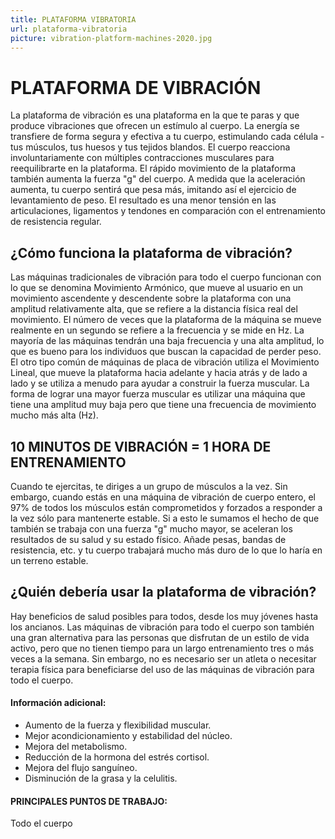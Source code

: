 ```yaml
---
title: PLATAFORMA VIBRATORIA
url: plataforma-vibratoria
picture: vibration-platform-machines-2020.jpg
---
```


# PLATAFORMA DE VIBRACIÓN

La plataforma de vibración es una plataforma en la que te paras y que produce vibraciones que ofrecen un estímulo al cuerpo. La energía se transfiere de forma segura y efectiva a tu cuerpo, estimulando cada célula - tus músculos, tus huesos y tus tejidos blandos. El cuerpo reacciona involuntariamente con múltiples contracciones musculares para reequilibrarte en la plataforma.  El rápido movimiento de la plataforma también aumenta la fuerza "g" del cuerpo. A medida que la aceleración aumenta, tu cuerpo sentirá que pesa más, imitando así el ejercicio de levantamiento de peso. El resultado es una menor tensión en las articulaciones, ligamentos y tendones en comparación con el entrenamiento de resistencia regular.


## ¿Cómo funciona la plataforma de vibración?

Las máquinas tradicionales de vibración para todo el cuerpo funcionan con lo que se denomina Movimiento Armónico, que mueve al usuario en un movimiento ascendente y descendente sobre la plataforma con una amplitud relativamente alta, que se refiere a la distancia física real del movimiento.  El número de veces que la plataforma de la máquina se mueve realmente en un segundo se refiere a la frecuencia y se mide en Hz.  La mayoría de las máquinas tendrán una baja frecuencia y una alta amplitud, lo que es bueno para los individuos que buscan la capacidad de perder peso.
El otro tipo común de máquinas de placa de vibración utiliza el Movimiento Lineal, que mueve la plataforma hacia adelante y hacia atrás y de lado a lado y se utiliza a menudo para ayudar a construir la fuerza muscular.  La forma de lograr una mayor fuerza muscular es utilizar una máquina que tiene una amplitud muy baja pero que tiene una frecuencia de movimiento mucho más alta (Hz).

## 10 MINUTOS DE VIBRACIÓN = 1 HORA DE ENTRENAMIENTO

Cuando te ejercitas, te diriges a un grupo de músculos a la vez.  Sin embargo, cuando estás en una máquina de vibración de cuerpo entero, el 97% de todos los músculos están comprometidos y forzados a responder a la vez sólo para mantenerte estable.  Si a esto le sumamos el hecho de que también se trabaja con una fuerza "g" mucho mayor, se aceleran los resultados de su salud y su estado físico.  Añade pesas, bandas de resistencia, etc. y tu cuerpo trabajará mucho más duro de lo que lo haría en un terreno estable.

## ¿Quién debería usar la plataforma de vibración?

Hay beneficios de salud posibles para todos, desde los muy jóvenes hasta los ancianos.  Las máquinas de vibración para todo el cuerpo son también una gran alternativa para las personas que disfrutan de un estilo de vida activo, pero que no tienen tiempo para un largo entrenamiento tres o más veces a la semana.  Sin embargo, no es necesario ser un atleta o necesitar terapia física para beneficiarse del uso de las máquinas de vibración para todo el cuerpo.

#### Información adicional:
- Aumento de la fuerza y flexibilidad muscular.
- Mejor acondicionamiento y estabilidad del núcleo. 
- Mejora del metabolismo.
- Reducción de la hormona del estrés cortisol.
- Mejora del flujo sanguíneo. 
- Disminución de la grasa y la celulitis.

#### PRINCIPALES PUNTOS DE TRABAJO:

Todo el cuerpo
